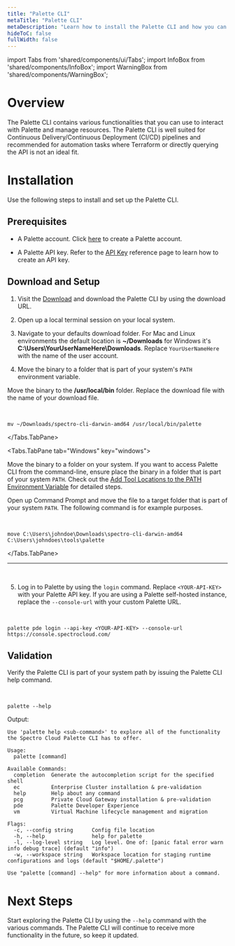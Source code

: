 ```yaml
---
title: "Palette CLI"
metaTitle: "Palette CLI"
metaDescription: "Learn how to install the Palette CLI and how you can use the CLI with Palette Dev Engine."
hideToC: false
fullWidth: false
---
```


import Tabs from 'shared/components/ui/Tabs';
import InfoBox from 'shared/components/InfoBox';
import WarningBox from 'shared/components/WarningBox';


# Overview

The Palette CLI contains various functionalities that you can use to interact with Palette and manage resources. The Palette CLI is well suited for Continuous Delivery/Continuous Deployment (CI/CD) pipelines and recommended for automation tasks where Terraform or directly querying the API is not an ideal fit.

# Installation

Use the following steps to install and set up the Palette CLI.


## Prerequisites

- A Palette account. Click [here](https://console.spectrocloud.com/) to create a Palette account.


- A Palette API key. Refer to the [API Key](/user-management/user-authentication/#apikey) reference page to learn how to create an API key.



## Download and Setup

1. Visit the [Download](/spectro-downloads#palettecli) and download the Palette CLI by using the download URL.


2. Open up a local terminal session on your local system.


3. Navigate to your defaults download folder. For Mac and Linux environments the default location is **~/Downloads** for Windows it's **C:\Users\YourUserNameHere\Downloads**. Replace `YourUserNameHere` with the name of the user account.


4. Move the binary to a folder that is part of your system's `PATH` environment variable.


<Tabs>
<Tabs.TabPane tab="MacOS/Linux" key="linux-mac">

Move the binary to the **/usr/local/bin** folder. Replace the download file with the name of your download file.

<br />

```shell
mv ~/Downloads/spectro-cli-darwin-amd64 /usr/local/bin/palette
```

</Tabs.TabPane>

<Tabs.TabPane tab="Windows" key="windows">

Move the binary to a folder on your system. If you want to access Palette CLI from the command-line, ensure place the binary in a folder that is part of your system `PATH`. Check out the [Add Tool Locations to the PATH Environment Variable](https://learn.microsoft.com/en-us/previous-versions/office/developer/sharepoint-2010/ee537574(v=office.14)) for detailed steps.

Open up Command Prompt and move the file to a target folder that is part of your system `PATH`. The following command is for example purposes. 

<br />

```shell
move C:\Users\johndoe\Downloads\spectro-cli-darwin-amd64 C:\Users\johndoes\tools\palette
```



</Tabs.TabPane>

</Tabs>

---

<br />
   

5. Log in to Palette by using the `login` command. Replace `<YOUR-API-KEY>` with your Palette API key. If you are using a Palette self-hosted instance, replace the `--console-url` with your custom Palette URL.

  <br />

  ```shell
  palette pde login --api-key <YOUR-API-KEY> --console-url https://console.spectrocloud.com/
  ```

## Validation

Verify the Palette CLI is part of your system path by issuing the Palette CLI help command.

  <br />

  ```shell
  palette --help
  ```

  Output:
  ```shell
  Use 'palette help <sub-command>' to explore all of the functionality the Spectro Cloud Palette CLI has to offer.

  Usage:
    palette [command]

  Available Commands:
    completion  Generate the autocompletion script for the specified shell
    ec          Enterprise Cluster installation & pre-validation
    help        Help about any command
    pcg         Private Cloud Gateway installation & pre-validation
    pde         Palette Developer Experience
    vm          Virtual Machine lifecycle management and migration

  Flags:
    -c, --config string      Config file location
    -h, --help               help for palette
    -l, --log-level string   Log level. One of: [panic fatal error warn info debug trace] (default "info")
    -w, --workspace string   Workspace location for staging runtime configurations and logs (default "$HOME/.palette")

  Use "palette [command] --help" for more information about a command.
  ```


  # Next Steps

Start exploring the Palette CLI by using the `--help` command with the various commands. The Palette CLI will continue to receive more functionality in the future, so keep it updated.